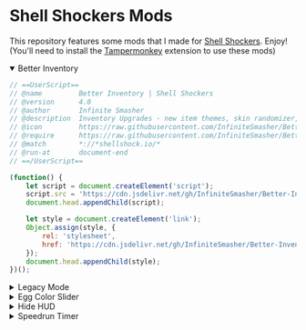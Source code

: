 # Shell Shockers Mods
This repository features some mods that I made for [Shell Shockers](https://shellshock.io). Enjoy!\
(You'll need to install the [Tampermonkey](https://chrome.google.com/webstore/detail/tampermonkey/dhdgffkkebhmkfjojejmpbldmpobfkfo) extension to use these mods)

<details open>
<summary>Better Inventory</summary>

```js
// ==UserScript==
// @name         Better Inventory | Shell Shockers
// @version      4.0
// @author       Infinite Smasher
// @description  Inventory Upgrades - new item themes, skin randomizer, UI improvements, and MOAR!
// @icon         https://raw.githubusercontent.com/InfiniteSmasher/Better-Inventory/main/ico_egg.png
// @require      https://raw.githubusercontent.com/InfiniteSmasher/Better-Inventory/main/htmlEdits.js
// @match        *://*shellshock.io/*
// @run-at       document-end
// ==/UserScript==

(function() {
    let script = document.createElement('script');
    script.src = 'https://cdn.jsdelivr.net/gh/InfiniteSmasher/Better-Inventory@latest/inventory.js';
    document.head.appendChild(script);

    let style = document.createElement('link');
    Object.assign(style, {
        rel: 'stylesheet',
        href: 'https://cdn.jsdelivr.net/gh/InfiniteSmasher/Better-Inventory@latest/inventory.css'
    });
    document.head.appendChild(style);
})();
```
</details>

<details>
<summary>Legacy Mode</summary>

### Legacy Mode (w/ SFX Settings Toggle)
> Legacy default weapon skins with a toggle for sound effects in the settings menu
```js
// ==UserScript==
// @name         Legacy Mode (w/ SFX Toggle in Settings) | Shell Shockers
// @version      4.0
// @author       Infinite Smasher
// @description  Go back in time with a settings toggle for the old in-game sound effects (2018/2019) and legacy default gun skins!
// @icon         https://raw.githubusercontent.com/InfiniteSmasher/Legacy-Mode/main/ico_egg.png
// @match        *://*shellshock.io/*
// @run-at       document-body
// ==/UserScript==

(function() {
    let script = document.createElement('script');
    script.src = 'https://cdn.jsdelivr.net/gh/InfiniteSmasher/Legacy-Mode@latest/legacy2.js';
    document.head.appendChild(script);
})();
```
    
### Legacy Mode (Basic)
> Legacy default weapon skins and sound effects - always on!
```js
// ==UserScript==
// @name         Legacy Mode | Shell Shockers
// @version      3.0
// @author       Infinite Smasher
// @description  Go back in time with the old in-game sound effects (2018/2019) and legacy default gun skins!
// @icon         https://raw.githubusercontent.com/InfiniteSmasher/Legacy-Mode/main/ico_egg.png
// @match        *://*shellshock.io/*
// @run-at       document-end
// ==/UserScript==

(function() {
    let script = document.createElement('script');
    script.src = 'https://cdn.jsdelivr.net/gh/InfiniteSmasher/Legacy-Mode@latest/legacy1.js';
    document.head.appendChild(script);
})();
```

</details>

<details>
<summary>Egg Color Slider</summary>

### Egg Color Slider (VIP-Exclusive)
> Egg color slider in inventory (locked for non-VIPs)
```js
Coming Soon!
```

### Egg Color Slider (Unlocked)
> Egg color slider in inventory (always unlocked!)
```js
Coming Soon!
```
</details>

<details>
<summary>Hide HUD</summary>

```js
// ==UserScript==
// @name         Hide HUD | Shell Shockers
// @version      1.0
// @author       Infinite Smasher
// @description  Adds a toggle in the settings menu to hide the HUD elements (in-game/spectate UI)
// @icon         https://raw.githubusercontent.com/InfiniteSmasher/Hide-HUD/main/ico_egg.png
// @match        *://*shellshock.io/*
// @run-at       document-end
// ==/UserScript==

(function() {
    let script = document.createElement('script');
    script.src = 'https://cdn.jsdelivr.net/gh/InfiniteSmasher/Hide-HUD@latest/hideHud.js';
    document.head.appendChild(script);
})();
```

</details>

<details>
<summary>Speedrun Timer</summary>

```js
// ==UserScript==
// @name         Speedrun Timer | Shell Shockers
// @version      1.0
// @author       Infinite Smasher
// @description  Adds a visible speedrun timer to the readouts while spawned - useful for speedruns ofc!
// @icon         https://raw.githubusercontent.com/InfiniteSmasher/Speedrun-Timer/main/ico_egg.png
// @match        *://*shellshock.io/
// @match        *://*shellshock.io?*
// @run-at       document-end
// ==/UserScript==

(function() {
    let script = document.createElement('script');
    script.src = `https://cdn.jsdelivr.net/gh/InfiniteSmasher/Speedrun-Timer@latest/timer.js?ts=${new Date().getTime()}`;
    document.head.appendChild(script);
})();
```
</details>
